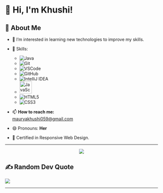 # 👋 Hi, I'm Khushi!

## 🚀 About Me
- 👀 I’m interested in learning new technologies to improve my skills.

- 🌱  Skills:
  - ![Java](https://img.shields.io/badge/Java-007396?style=for-the-badge&logo=java&logoColor=white)
  - ![Git](https://img.shields.io/badge/Git-F05032?style=for-the-badge&logo=git&logoColor=white)
  - ![VSCode](https://img.shields.io/badge/VSCode-007ACC?style=for-the-badge&logo=visual-studio-code&logoColor=white)
  - ![GitHub](https://img.shields.io/badge/GitHub-181717?style=for-the-badge&logo=github&logoColor=white)
  - ![IntelliJ IDEA](https://img.shields.io/badge/IntelliJ%20IDEA-000000?style=for-the-badge&logo=intellij-idea&logoColor=white)
  - <img src="https://upload.wikimedia.org/wikipedia/commons/6/6a/JavaScript-logo.png" alt="JavaScript logo" width="40"/>
  - ![HTML5](https://img.shields.io/badge/HTML5-E34F26?style=for-the-badge&logo=html5&logoColor=white)
  - ![CSS3](https://img.shields.io/badge/CSS3-1572B6?style=for-the-badge&logo=css3&logoColor=white)
- 📫 **How to reach me:**  
  [mauryakhushi059@gmail.com](mailto:mauryakhushi059@gmail.com)

- 😄 Pronouns: **Her**
- 📜 Certified in Responsive Web Design.


---

<p align="center">
  <img src="https://img.icons8.com/fluency/48/000000/quote-left.png"/>
</p>

## ✍️ Random Dev Quote
![](https://quotes-github-readme.vercel.app/api?type=horizontal&theme=white)


---


